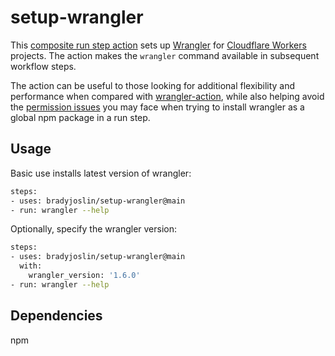 # setup-wrangler

This [composite run step action](https://docs.github.com/en/actions/creating-actions/creating-a-composite-run-steps-action) sets up [Wrangler](https://github.com/cloudflare/wrangler) for [Cloudflare Workers](https://workers.cloudflare.com) projects.  The action makes the `wrangler` command available in subsequent workflow steps.

The action can be useful to those looking for additional flexibility and performance when compared with [wrangler-action](https://github.com/cloudflare/wrangler-action), while also helping avoid the [permission issues](https://docs.npmjs.com/resolving-eacces-permissions-errors-when-installing-packages-globally) you may face when trying to install wrangler as a global npm package in a run step.  

## Usage

Basic use installs latest version of wrangler:

```sh
steps:
- uses: bradyjoslin/setup-wrangler@main
- run: wrangler --help
```

Optionally, specify the wrangler version:

```sh
steps:
- uses: bradyjoslin/setup-wrangler@main
  with:
    wrangler_version: '1.6.0'
- run: wrangler --help
```

## Dependencies

npm
